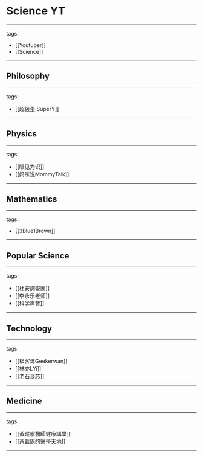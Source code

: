 # Science YT

---
tags:
  - [[Youtuber]]
  - [[Science]]
---

## Philosophy
---
tags:
  - [[超級歪 SuperY]]
---

## Physics
---
tags:
  - [[眼见为识]]
  - [[妈咪说MommyTalk]]
---

## Mathematics
---
tags:
  - [[3Blue1Brown]]
---

## Popular Science
---
tags:
  - [[杜安調查團]]
  - [[李永乐老师]]
  - [[科学声音]]
---

## Technology
---
tags:
  - [[极客湾Geekerwan]]
  - [[林亦LYi]]
  - [[老石谈芯]]
---

## Medicine
---
tags:
  - [[黃瑽寧醫師健康講堂]]
  - [[蒼藍鴿的醫學天地]]
---